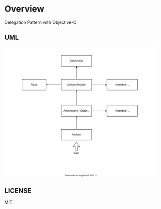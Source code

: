# Overview

Delegation Pattern with Objective-C

## UML

<img src="./CLASS_UML.svg" alt="class-UML" />

## LICENSE

MIT
